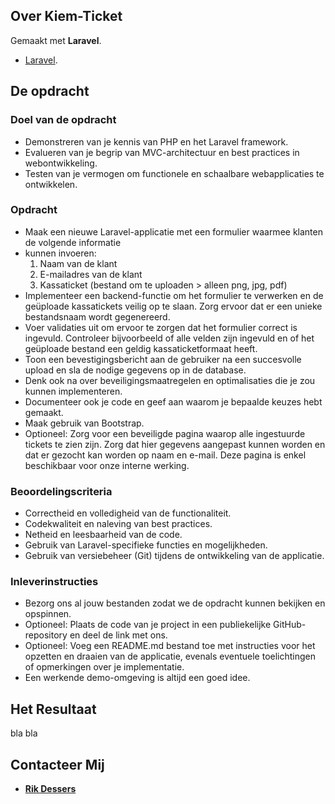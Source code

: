 

## Over Kiem-Ticket

Gemaakt met **Laravel**. 

- [Laravel](https://laravel.com).

## De opdracht

### Doel van de opdracht
- Demonstreren van je kennis van PHP en het Laravel framework.
- Evalueren van je begrip van MVC-architectuur en best practices in webontwikkeling.
- Testen van je vermogen om functionele en schaalbare webapplicaties te ontwikkelen.
### Opdracht
- Maak een nieuwe Laravel-applicatie met een formulier waarmee klanten de volgende informatie
- kunnen invoeren:
  1. Naam van de klant
  2. E-mailadres van de klant
  3. Kassaticket (bestand om te uploaden > alleen png, jpg, pdf)
- Implementeer een backend-functie om het formulier te verwerken en de geüploade kassatickets
veilig op te slaan. Zorg ervoor dat er een unieke bestandsnaam wordt gegenereerd.
- Voer validaties uit om ervoor te zorgen dat het formulier correct is ingevuld. Controleer
bijvoorbeeld of alle velden zijn ingevuld en of het geüploade bestand een geldig
kassaticketformaat heeft.
- Toon een bevestigingsbericht aan de gebruiker na een succesvolle upload en sla de
nodige gegevens op in de database.
- Denk ook na over beveiligingsmaatregelen en optimalisaties die je zou kunnen
implementeren.
- Documenteer ook je code en geef aan waarom je bepaalde keuzes hebt gemaakt.
- Maak gebruik van Bootstrap.
- Optioneel: Zorg voor een beveiligde pagina waarop alle ingestuurde tickets te zien zijn.
Zorg dat hier gegevens aangepast kunnen worden en dat er gezocht kan worden op naam
en e-mail. Deze pagina is enkel beschikbaar voor onze interne werking.
### Beoordelingscriteria
- Correctheid en volledigheid van de functionaliteit.
- Codekwaliteit en naleving van best practices.
- Netheid en leesbaarheid van de code.
- Gebruik van Laravel-specifieke functies en mogelijkheden.
- Gebruik van versiebeheer (Git) tijdens de ontwikkeling van de applicatie.
### Inleverinstructies
- Bezorg ons al jouw bestanden zodat we de opdracht kunnen bekijken en opspinnen.
- Optioneel: Plaats de code van je project in een publiekelijke GitHub-repository en deel
de link met ons.
- Optioneel: Voeg een README.md bestand toe met instructies voor het opzetten en
draaien van de applicatie, evenals eventuele toelichtingen of opmerkingen over je
implementatie.
- Een werkende demo-omgeving is altijd een goed idee.

## Het Resultaat

bla bla

## Contacteer Mij

- **[Rik Dessers](https://www.coolrix.be/)**
